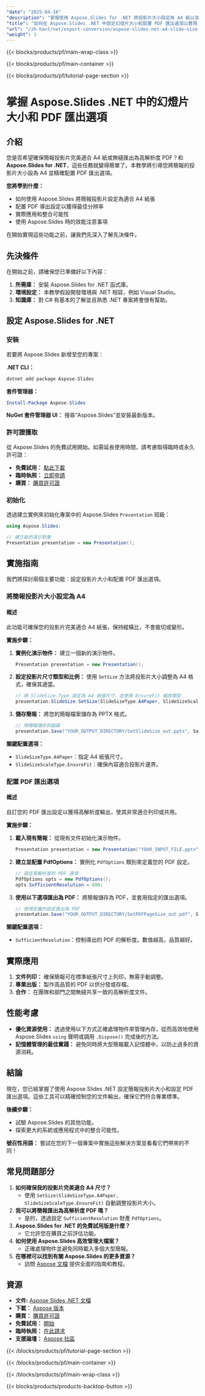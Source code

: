 ```yaml
---
"date": "2025-04-16"
"description": "掌握使用 Aspose.Slides for .NET 將投影片大小設定為 A4 紙以及配置高解析度 PDF 匯出選項。逐步學習如何增強您的簡報輸出。"
"title": "如何在 Aspose.Slides .NET 中設定幻燈片大小和配置 PDF 匯出選項以實現 A4 和高解析度輸出"
"url": "/zh-hant/net/export-conversion/aspose-slides-net-a4-slide-size-pdf-export-options/"
"weight": 1
---
```


{{< blocks/products/pf/main-wrap-class >}}

{{< blocks/products/pf/main-container >}}

{{< blocks/products/pf/tutorial-page-section >}}
# 掌握 Aspose.Slides .NET 中的幻燈片大小和 PDF 匯出選項

## 介紹

您是否希望確保簡報投影片完美適合 A4 紙或無縫匯出為高解析度 PDF？和 **Aspose.Slides for .NET**，這些任務就變得簡單了。本教學將引導您將簡報的投影片大小設為 A4 並精確配置 PDF 匯出選項。

**您將學到什麼：**
- 如何使用 Aspose.Slides 將簡報投影片設定為適合 A4 紙張
- 配置 PDF 導出設定以獲得最佳分辨率
- 實際應用和整合可能性
- 使用 Aspose.Slides 時的效能注意事項

在開始實現這些功能之前，讓我們先深入了解先決條件。

## 先決條件

在開始之前，請確保您已準備好以下內容：
1. **所需庫：** 安裝 Aspose.Slides for .NET 函式庫。
2. **環境設定：** 本教學假設開發環境與 .NET 相容，例如 Visual Studio。
3. **知識庫：** 對 C# 有基本的了解並且熟悉 .NET 專案將會很有幫助。

## 設定 Aspose.Slides for .NET

### 安裝

若要將 Aspose.Slides 新增至您的專案：

**.NET CLI：**
```bash
dotnet add package Aspose.Slides
```

**套件管理器：**
```powershell
Install-Package Aspose.Slides
```

**NuGet 套件管理器 UI：** 搜尋“Aspose.Slides”並安裝最新版本。

### 許可證獲取

從 Aspose.Slides 的免費試用開始。如需延長使用時間，請考慮取得臨時或永久許可證：
- **免費試用：** [點此下載](https://releases.aspose.com/slides/net/)
- **臨時執照：** [立即申請](https://purchase.aspose.com/temporary-license/)
- **購買：** [購買許可證](https://purchase.aspose.com/buy)

### 初始化

透過建立實例來初始化專案中的 Aspose.Slides `Presentation` 班級：
```csharp
using Aspose.Slides;

// 建立新的演示對象
Presentation presentation = new Presentation();
```

## 實施指南

我們將探討兩個主要功能：設定投影片大小和配置 PDF 匯出選項。

### 將簡報投影片大小設定為 A4

#### 概述

此功能可確保您的投影片完美適合 A4 紙張，保持縱橫比，不會裁切或變形。

**實施步驟：**
1. **實例化演示物件：** 建立一個新的演示物件。
    ```csharp
    Presentation presentation = new Presentation();
    ```
2. **設定投影片尺寸類型和比例：** 使用 `SetSize` 方法將投影片大小調整為 A4 格式，確保其適當。
    ```csharp
    // 將 SlideSize.Type 設定為 A4 紙張尺寸，並使用 EnsureFit 縮放類型
    presentation.SlideSize.SetSize(SlideSizeType.A4Paper, SlideSizeScaleType.EnsureFit);
    ```
3. **儲存簡報：** 將您的簡報檔案儲存為 PPTX 格式。
    ```csharp
    // 將簡報儲存到磁碟
    presentation.Save("YOUR_OUTPUT_DIRECTORY/SetSlideSize_out.pptx", SaveFormat.Pptx);
    ```

**關鍵配置選項：**
- `SlideSizeType.A4Paper`：指定 A4 紙張尺寸。
- `SlideSizeScaleType.EnsureFit`：確保內容適合投影片邊界。

### 配置 PDF 匯出選項

#### 概述
自訂您的 PDF 匯出設定以獲得高解析度輸出，使其非常適合列印或共用。

**實施步驟：**
1. **載入現有簡報：** 從現有文件初始化演示物件。
    ```csharp
    Presentation presentation = new Presentation("YOUR_INPUT_FILE.pptx");
    ```
2. **建立並配置 PdfOptions：** 實例化 `PdfOptions` 類別來定義您的 PDF 設定。
    ```csharp
    // 設定高解析度的 PDF 選項
    PdfOptions opts = new PdfOptions();
    opts.SufficientResolution = 600;
    ```
3. **使用以下選項匯出為 PDF：** 將簡報儲存為 PDF，並套用指定的匯出選項。
    ```csharp
    // 使用定義的設定匯出為 PDF
    presentation.Save("YOUR_OUTPUT_DIRECTORY/SetPDFPageSize_out.pdf", SaveFormat.Pdf, opts);
    ```

**關鍵配置選項：**
- `SufficientResolution`：控制導出的 PDF 的解析度。數值越高，品質越好。

## 實際應用

1. **文件列印：** 確保簡報可在標準紙張尺寸上列印，無需手動調整。
2. **專業出版：** 製作高品質的 PDF 以供分發或存檔。
3. **合作：** 在團隊和部門之間無縫共享一致的高解析度文件。

## 性能考慮

- **優化資源使用：** 透過使用以下方式正確處理物件來管理內存，從而高效地使用 Aspose.Slides `using` 聲明或調用 `.Dispose()` 完成後的方法。
- **記憶體管理的最佳實踐：** 避免同時將大型簡報載入記憶體中，以防止過多的資源消耗。

## 結論

現在，您已經掌握了使用 Aspose.Slides .NET 設定簡報投影片大小和設定 PDF 匯出選項。這些工具可以精確控制您的文件輸出，確保它們符合專業標準。

**後續步驟：**
- 試驗 Aspose.Slides 的其他功能。
- 探索更大的系統或應用程式中的整合可能性。

**號召性用語：** 嘗試在您的下一個專案中實施這些解決方案並看看它們帶來的不同！

## 常見問題部分

1. **如何確保我的投影片完美適合 A4 尺寸？**
   - 使用 `SetSize(SlideSizeType.A4Paper, SlideSizeScaleType.EnsureFit)` 自動調整投影片大小。
2. **我可以將簡報匯出為高解析度 PDF 嗎？**
   - 是的，透過設定 `SufficientResolution` 財產 `PdfOptions`。
3. **Aspose.Slides for .NET 的免費試用版是什麼？**
   - 它允許您在購買之前評估功能。
4. **如何使用 Aspose.Slides 高效管理大檔案？**
   - 正確處理物件並避免同時載入多個大型簡報。
5. **在哪裡可以找到有關 Aspose.Slides 的更多資源？**
   - 訪問 [Aspose 文檔](https://reference.aspose.com/slides/net/) 提供全面的指南和教程。

## 資源
- **文件:** [Aspose Slides .NET 文檔](https://reference.aspose.com/slides/net/)
- **下載：** [Aspose 版本](https://releases.aspose.com/slides/net/)
- **購買：** [購買許可證](https://purchase.aspose.com/buy)
- **免費試用：** [開始](https://releases.aspose.com/slides/net/)
- **臨時執照：** [在此請求](https://purchase.aspose.com/temporary-license/)
- **支援論壇：** [Aspose 社區](https://forum.aspose.com/c/slides/11)

{{< /blocks/products/pf/tutorial-page-section >}}

{{< /blocks/products/pf/main-container >}}

{{< /blocks/products/pf/main-wrap-class >}}

{{< blocks/products/products-backtop-button >}}